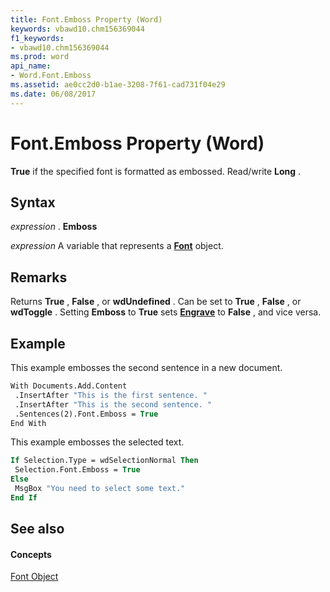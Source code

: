 ```yaml
---
title: Font.Emboss Property (Word)
keywords: vbawd10.chm156369044
f1_keywords:
- vbawd10.chm156369044
ms.prod: word
api_name:
- Word.Font.Emboss
ms.assetid: ae0cc2d0-b1ae-3208-7f61-cad731f04e29
ms.date: 06/08/2017
---
```



# Font.Emboss Property (Word)

 **True** if the specified font is formatted as embossed. Read/write **Long** .


## Syntax

 _expression_ . **Emboss**

 _expression_ A variable that represents a **[Font](Word.Font.md)** object.


## Remarks

Returns  **True** , **False** , or **wdUndefined** . Can be set to **True** , **False** , or **wdToggle** . Setting **Emboss** to **True** sets **[Engrave](Word.Font.Engrave.md)** to **False** , and vice versa.


## Example

This example embosses the second sentence in a new document.


```vb
With Documents.Add.Content 
 .InsertAfter "This is the first sentence. " 
 .InsertAfter "This is the second sentence. " 
 .Sentences(2).Font.Emboss = True 
End With
```

This example embosses the selected text.




```vb
If Selection.Type = wdSelectionNormal Then 
 Selection.Font.Emboss = True 
Else 
 MsgBox "You need to select some text." 
End If
```


## See also


#### Concepts


[Font Object](Word.Font.md)

